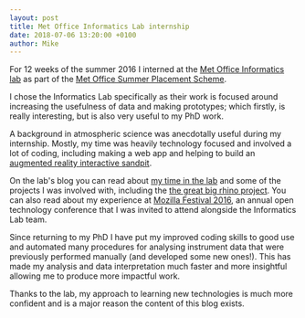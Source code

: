 ```yaml
---
layout: post
title: Met Office Informatics Lab internship
date: 2018-07-06 13:20:00 +0100
author: Mike
---
```


For 12 weeks of the summer 2016 I interned at the [Met Office Informatics lab][informatics lab] as part of the [Met Office Summer Placement Scheme][mo scheme].

I chose the Informatics Lab specifically as their work is focused around increasing the usefulness of data and making prototypes; which firstly, is really interesting, but is also very useful to my PhD work. 

A background in atmospheric science was anecdotally useful during my internship. Mostly, my time was heavily technology focused and involved a lot of coding, including making a web app and helping to build an [augmented reality interactive sandpit][interactive sandpit].

On the lab's blog you can read about [my time in the lab][internship summary] and some of the projects I was involved with, including the [the great big rhino project][rhino project]. You can also read about my experience at [Mozilla Festival 2016][mozfest], an annual open technology conference that I was invited to attend alongside the Informatics Lab team.

Since returning to my PhD I have put my improved coding skills to good use and automated many procedures for analysing instrument data that were previously performed manually (and developed some new ones!). This has made my analysis and data interpretation much faster and more insightful allowing me to produce more impactful work. 

Thanks to the lab, my approach to learning new technologies is much more confident and is a major reason the content of this blog exists.

[informatics lab]: http://www.informaticslab.co.uk/technology/2016/09/02/ar-sandpit.html
[mo scheme]: http://careers.metoffice.gov.uk/graduates-and-placements
[interactive sandpit]: http://www.informaticslab.co.uk/technology/2016/09/02/ar-sandpit.html
[internship summary]: http://www.informaticslab.co.uk/technology/2016/09/02/summer-internship-mike-p.html
[rhino project]: http://www.informaticslab.co.uk/raspberry-pi/outreach/iot/technorhino/2016/08/16/the-story-of-an-led-rhino.html
[mozfest]: http://www.informaticslab.co.uk/conferences/2016/11/24/mozfest-2016.html